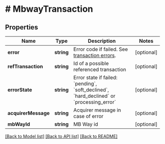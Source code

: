 # # MbwayTransaction

## Properties

Name | Type | Description | Notes
------------ | ------------- | ------------- | -------------
**error** | **string** | Error code if failed. See [transaction errors](https://docs.frisbii.com/reference/transaction_errors). | [optional]
**refTransaction** | **string** | Id of a possible referenced transaction | [optional]
**errorState** | **string** | Error state if failed: &#x60;pending&#x60;, &#x60;soft_declined&#x60;, &#x60;hard_declined&#x60; or &#x60;processing_error&#x60; | [optional]
**acquirerMessage** | **string** | Acquirer message in case of error | [optional]
**mbWayId** | **string** | MB Way id | [optional]

[[Back to Model list]](../../README.md#models) [[Back to API list]](../../README.md#endpoints) [[Back to README]](../../README.md)
